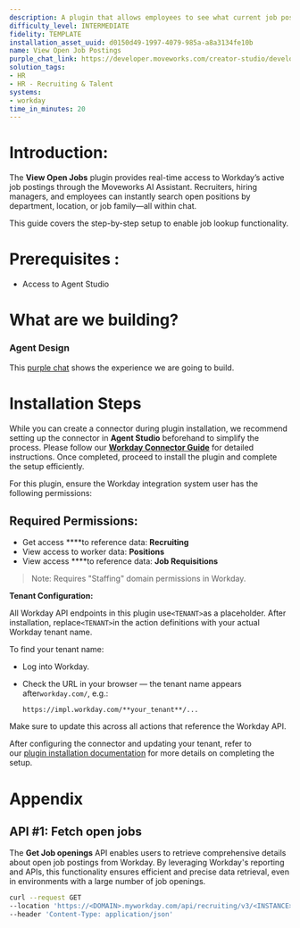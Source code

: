 ```yaml
---
description: A plugin that allows employees to see what current job postings are available.
difficulty_level: INTERMEDIATE
fidelity: TEMPLATE
installation_asset_uuid: d0150d49-1997-4079-985a-a8a3134fe10b
name: View Open Job Postings
purple_chat_link: https://developer.moveworks.com/creator-studio/developer-tools/purple-chat?conversation=%7B%22startTimestamp%22%3A%2211%3A43%2BAM%22%2C%22messages%22%3A%5B%7B%22role%22%3A%22user%22%2C%22parts%22%3A%5B%7B%22richText%22%3A%22Can+I+see+the+current+job+postings%3F%22%7D%5D%7D%2C%7B%22role%22%3A%22assistant%22%2C%22parts%22%3A%5B%7B%22richText%22%3A%22%3Cp%3ESure%2C+here%27s+the+latest+list+from+Workday%3Cbr%3E%3C%2Fp%3E%22%7D%2C%7B%22richText%22%3A%22%3Cb%3ESoftware+Engineer%3C%2Fb%3E%3Cbr%3EJoin+our+tech+team+and+work+on+innovative+projects.+Ideal+for+those+passionate+about+coding+and+technology.%22%7D%2C%7B%22richText%22%3A%22%3Cb%3EMarketing+Specialist%3C%2Fb%3E%3Cbr%3EHelp+us+enhance+our+brand+presence+and+engage+our+audience.+Perfect+for+creative+and+strategic+thinkers.%22%7D%2C%7B%22richText%22%3A%22%3Cb%3EProduct+Manager%3C%2Fb%3E%3Cbr%3ELead+the+development+of+our+next+product+line.+Suitable+for+visionary+leaders+with+a+knack+for+product+development.%22%7D%2C%7B%22richText%22%3A%22%3Cb%3EHR+Coordinator%3C%2Fb%3E%3Cbr%3ESupport+our+team+in+creating+a+great+workplace.+Great+for+individuals+passionate+about+people+and+culture.%22%7D%5D%7D%5D%7D
solution_tags:
- HR
- HR - Recruiting & Talent
systems:
- workday
time_in_minutes: 20
---
```


# **Introduction:**

The **View Open Jobs** plugin provides real-time access to Workday’s active job postings through the Moveworks AI Assistant. Recruiters, hiring managers, and employees can instantly search open positions by department, location, or job family—all within chat.

This guide covers the step-by-step setup to enable job lookup functionality.

# **Prerequisites :**

- Access to Agent Studio

# **What are we building?**

### **Agent Design**

This [purple chat]( https://developer.moveworks.com/creator-studio/developer-tools/purple-chat?conversation=%7B%22startTimestamp%22%3A%2211%3A43%2BAM%22%2C%22messages%22%3A%5B%7B%22role%22%3A%22user%22%2C%22parts%22%3A%5B%7B%22richText%22%3A%22Can+I+see+the+current+job+postings%3F%22%7D%5D%7D%2C%7B%22role%22%3A%22assistant%22%2C%22parts%22%3A%5B%7B%22richText%22%3A%22%3Cp%3ESure%2C+here%27s+the+latest+list+from+Workday%3Cbr%3E%3C%2Fp%3E%22%7D%2C%7B%22richText%22%3A%22%3Cb%3ESoftware+Engineer%3C%2Fb%3E%3Cbr%3EJoin+our+tech+team+and+work+on+innovative+projects.+Ideal+for+those+passionate+about+coding+and+technology.%22%7D%2C%7B%22richText%22%3A%22%3Cb%3EMarketing+Specialist%3C%2Fb%3E%3Cbr%3EHelp+us+enhance+our+brand+presence+and+engage+our+audience.+Perfect+for+creative+and+strategic+thinkers.%22%7D%2C%7B%22richText%22%3A%22%3Cb%3EProduct+Manager%3C%2Fb%3E%3Cbr%3ELead+the+development+of+our+next+product+line.+Suitable+for+visionary+leaders+with+a+knack+for+product+development.%22%7D%2C%7B%22richText%22%3A%22%3Cb%3EHR+Coordinator%3C%2Fb%3E%3Cbr%3ESupport+our+team+in+creating+a+great+workplace.+Great+for+individuals+passionate+about+people+and+culture.%22%7D%5D%7D%5D%7D) shows the experience we are going to build.

# **Installation Steps**

While you can create a connector during plugin installation, we recommend setting up the connector in **Agent Studio** beforehand to simplify the process. Please follow our [**Workday Connector Guide**](https://developer.moveworks.com/marketplace/package/?id=workday&hist=home%2Cbrws#how-to-implement) for detailed instructions. Once completed, proceed to install the plugin and complete the setup efficiently.

For this plugin, ensure the Workday integration system user has the following permissions:

## **Required Permissions:**

- Get access ****to reference data: **Recruiting**
- View access to worker data: **Positions**
- View access ****to reference data: **Job Requisitions**

> Note: Requires "Staffing" domain permissions in Workday.
> 

**Tenant Configuration:**

All Workday API endpoints in this plugin use`<TENANT>`as a placeholder. After installation, replace`<TENANT>`in the action definitions with your actual Workday tenant name.

To find your tenant name:

- Log into Workday.
- Check the URL in your browser — the tenant name appears after`workday.com/`, e.g.:
    
    `https://impl.workday.com/**your_tenant**/...`
    

Make sure to update this across all actions that reference the Workday API.

After configuring the connector and updating your tenant, refer to our [plugin installation documentation](https://help.moveworks.com/docs/ai-agent-marketplace-installation) for more details on completing the setup.

# **Appendix**

## **API #1: Fetch open jobs**

The **Get Job openings** API enables users to retrieve comprehensive details about open job postings from Workday. By leveraging Workday's reporting and APIs, this functionality ensures efficient and precise data retrieval, even in environments with a large number of job openings.

```bash
curl --request GET
--location 'https://<DOMAIN>.myworkday.com/api/recruiting/v3/<INSTANCE>/jobPostings' \
--header 'Content-Type: application/json'
```